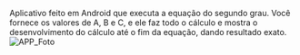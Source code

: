 Aplicativo feito em Android que executa a equação do segundo grau. Você fornece os valores de A, B e C, e ele faz todo o cálculo e mostra o desenvolvimento do cálculo até o fim da equação, dando resultado exato.![APP_Foto](https://github.com/user-attachments/assets/70c7bb22-01f5-4fe2-9778-c2e6796f907b)
